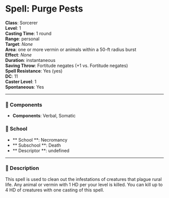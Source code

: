 
# Spell: Purge Pests
**Class**: Sorcerer  
**Level**: 1  
**Casting Time**: 1 round  
**Range**: personal  
**Target**: _None_  
**Area**: one or more vermin or animals within a 50-ft radius burst  
**Effect**: _None_  
**Duration**: instantaneous  
**Saving Throw**: Fortitude negates (+1 vs. Fortitude negates)  
**Spell Resistance**: Yes (yes)  
**DC**: 11  
**Caster Level**: 1  
**Spontaneous**: Yes

---

### 🔮 Components
- **Components**: Verbal, Somatic

### 🏫 School
- ** School **: Necromancy
- ** Subschool **: Death
- ** Descriptor **: undefined
---

### 📜 Description
This spell is used to clean out the infestations of creatures that plague rural life. Any animal  or vermin with 1 HD per your level is killed. You can kill up to 4 HD of creatures with one casting of this spell.
